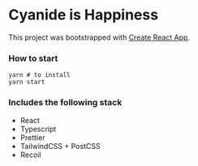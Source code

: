 # Cyanide is Happiness

This project was bootstrapped with [Create React App](https://github.com/facebook/create-react-app).

### How to start

```
yarn # to install
yarn start
```

### Includes the following stack

- React
- Typescript
- Prettier
- TailwindCSS + PostCSS
- Recoil
